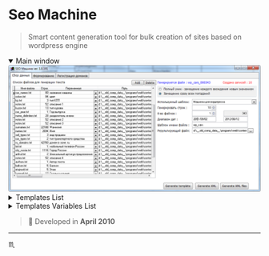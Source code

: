# Seo Machine #

> Smart content generation tool for bulk creation of sites based on wordpress engine

<details open>
  <summary>Main window</summary>
  <div align="center">
    <img max-width="720px" max-height="477px" src="assets/img/seo-machine-001-main-view.png" />
  </div>
</details>

<details>
  <summary>Templates List</summary>
  <div align="center">
    <img max-width="720px" max-height="477px" src="assets/img/seo-machine-002-tab-templates-001.png" />
  </div>
</details>

<details>
  <summary>Templates Variables List</summary>
  <div align="center">
    <img max-width="720px" max-height="477px" src="assets/img/seo-machine-002-tab-templates-002.png" />
  </div>
</details>

> :calendar: Developed in **April 2010**

---

:scorpius:
